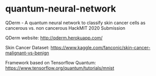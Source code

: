 # quantum-neural-network
QDerm - A quantum neural network to classify skin cancer cells as cancerous vs. non cancerous 
HackMIT 2020 Submission 

QDerm website: http://qderm.herokuapp.com/

Skin Cancer Dataset: https://www.kaggle.com/fanconic/skin-cancer-malignant-vs-benign

Framework based on Tensorflow Quantum: https://www.tensorflow.org/quantum/tutorials/mnist

